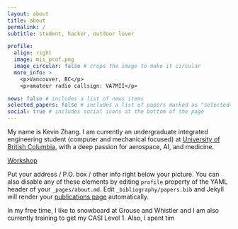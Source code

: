 ```yaml
---
layout: about
title: about
permalink: /
subtitle: student, hacker, outdoor lover

profile:
  align: right
  image: mii_prof.png
  image_circular: false # crops the image to make it circular
  more_info: >
    <p>Vancouver, BC</p>
    <p>amateur radio callsign: VA7MII</p>

news: false # includes a list of news items
selected_papers: false # includes a list of papers marked as "selected={true}"
social: true # includes social icons at the bottom of the page
---
```


My name is Kevin Zhang. I am currently an undergraduate integrated engineering student (computer and mechanical focused) at [University of British Columbia](https://www.ubc.ca/), with a deep passion for aerospace, AI, and medicine. 

[Workshop](https://ubcigenshop.notion.site/Welcome-to-UBC-s-Integrated-Engineering-Workshop-795ac7a00da94b7faed1ebb51d622016)

Put your address / P.O. box / other info right below your picture. You can also disable any of these elements by editing `profile` property of the YAML header of your `_pages/about.md`. Edit `_bibliography/papers.bib` and Jekyll will render your [publications page](/al-folio/publications/) automatically.

In my free time, I like to snowboard at Grouse and Whistler and I am also currently training to get my CASI Level 1. Also, I spent tim
